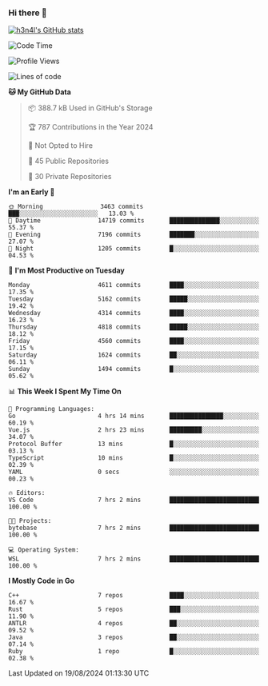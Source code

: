 ### Hi there 👋

[![h3n4l's GitHub stats](https://github-readme-stats.vercel.app/api?username=h3n4l&count_private=true&show_icons=true&theme=radical)](https://github.com/h3n4l/github-readme-stats)

<!--START_SECTION:waka-->
![Code Time](http://img.shields.io/badge/Code%20Time-1%2C904%20hrs%2039%20mins-blue)

![Profile Views](http://img.shields.io/badge/Profile%20Views-7-blue)

![Lines of code](https://img.shields.io/badge/From%20Hello%20World%20I%27ve%20Written-10.5%20million%20lines%20of%20code-blue)

**🐱 My GitHub Data** 

> 📦 388.7 kB Used in GitHub's Storage 
 > 
> 🏆 787 Contributions in the Year 2024
 > 
> 🚫 Not Opted to Hire
 > 
> 📜 45 Public Repositories 
 > 
> 🔑 30 Private Repositories 
 > 
**I'm an Early 🐤** 

```text
🌞 Morning                3463 commits        ███░░░░░░░░░░░░░░░░░░░░░░   13.03 % 
🌆 Daytime                14719 commits       ██████████████░░░░░░░░░░░   55.37 % 
🌃 Evening                7196 commits        ███████░░░░░░░░░░░░░░░░░░   27.07 % 
🌙 Night                  1205 commits        █░░░░░░░░░░░░░░░░░░░░░░░░   04.53 % 
```
📅 **I'm Most Productive on Tuesday** 

```text
Monday                   4611 commits        ████░░░░░░░░░░░░░░░░░░░░░   17.35 % 
Tuesday                  5162 commits        █████░░░░░░░░░░░░░░░░░░░░   19.42 % 
Wednesday                4314 commits        ████░░░░░░░░░░░░░░░░░░░░░   16.23 % 
Thursday                 4818 commits        █████░░░░░░░░░░░░░░░░░░░░   18.12 % 
Friday                   4560 commits        ████░░░░░░░░░░░░░░░░░░░░░   17.15 % 
Saturday                 1624 commits        ██░░░░░░░░░░░░░░░░░░░░░░░   06.11 % 
Sunday                   1494 commits        █░░░░░░░░░░░░░░░░░░░░░░░░   05.62 % 
```


📊 **This Week I Spent My Time On** 

```text
💬 Programming Languages: 
Go                       4 hrs 14 mins       ███████████████░░░░░░░░░░   60.19 % 
Vue.js                   2 hrs 23 mins       █████████░░░░░░░░░░░░░░░░   34.07 % 
Protocol Buffer          13 mins             █░░░░░░░░░░░░░░░░░░░░░░░░   03.13 % 
TypeScript               10 mins             █░░░░░░░░░░░░░░░░░░░░░░░░   02.39 % 
YAML                     0 secs              ░░░░░░░░░░░░░░░░░░░░░░░░░   00.23 % 

🔥 Editors: 
VS Code                  7 hrs 2 mins        █████████████████████████   100.00 % 

🐱‍💻 Projects: 
bytebase                 7 hrs 2 mins        █████████████████████████   100.00 % 

💻 Operating System: 
WSL                      7 hrs 2 mins        █████████████████████████   100.00 % 
```

**I Mostly Code in Go** 

```text
C++                      7 repos             ████░░░░░░░░░░░░░░░░░░░░░   16.67 % 
Rust                     5 repos             ███░░░░░░░░░░░░░░░░░░░░░░   11.90 % 
ANTLR                    4 repos             ██░░░░░░░░░░░░░░░░░░░░░░░   09.52 % 
Java                     3 repos             ██░░░░░░░░░░░░░░░░░░░░░░░   07.14 % 
Ruby                     1 repo              █░░░░░░░░░░░░░░░░░░░░░░░░   02.38 % 
```




 Last Updated on 19/08/2024 01:13:30 UTC
<!--END_SECTION:waka-->

